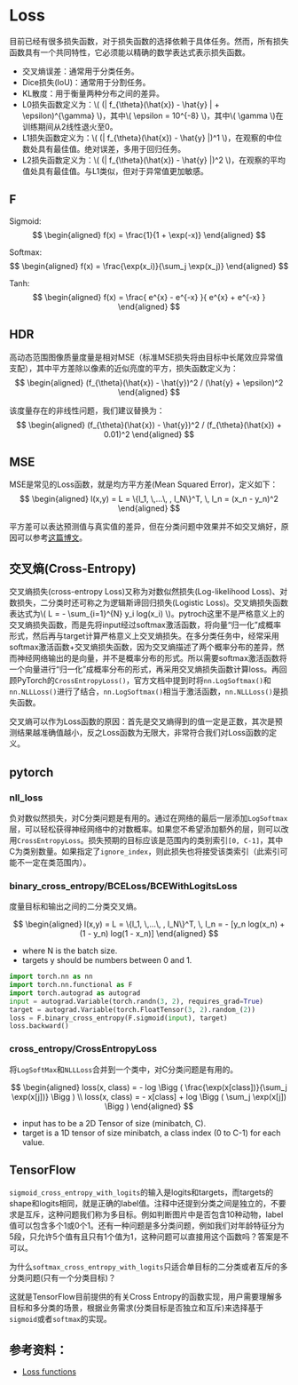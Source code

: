 # Loss
目前已经有很多损失函数，对于损失函数的选择依赖于具体任务。然而，所有损失函数具有一个共同特性，它必须能以精确的数学表达式表示损失函数。

- 交叉熵误差：通常用于分类任务。
- Dice损失(IoU)：通常用于分割任务。
- KL散度：用于衡量两种分布之间的差异。
- L0损失函数定义为：\\( (| f_{\theta}(\hat{x}) - \hat{y} | + \epsilon)^{\gamma} \\)，其中\\( \epsilon = 10^{-8} \\)，其中\\( \gamma \\)在训练期间从2线性退火至0。
- L1损失函数定义为：\\( (| f_{\theta}(\hat{x}) - \hat{y} |)^1 \\)，在观察的中位数处具有最佳值。绝对误差，多用于回归任务。
- L2损失函数定义为：\\( (| f_{\theta}(\hat{x}) - \hat{y} |)^2 \\)，在观察的平均值处具有最佳值。与L1类似，但对于异常值更加敏感。

## F
Sigmoid:
$$
\begin{aligned}
f(x) = \frac{1}{1 + \exp(-x)}
\end{aligned}
$$

Softmax:
$$
\begin{aligned}
f(x) = \frac{\exp(x_i)}{\sum_j \exp(x_j)}
\end{aligned}
$$

Tanh:
$$
\begin{aligned}
f(x) = \frac{ e^{x} - e^{-x} }{ e^{x} + e^{-x} }
\end{aligned}
$$

## HDR
⾼动态范围图像质量度量是相对MSE（标准MSE损失将由⽬标中长尾效应异常值⽀配），其中平⽅差除以像素的近似亮度的平⽅，损失函数定义为：
$$
\begin{aligned}
(f_{\theta}(\hat{x}) - \hat{y})^2 / (\hat{y} + \epsilon)^2
\end{aligned}
$$

该度量存在的⾮线性问题，我们建议替换为：
$$
\begin{aligned}
(f_{\theta}(\hat{x}) - \hat{y})^2 / (f_{\theta}(\hat{x}) + 0.01)^2
\end{aligned}
$$

## MSE
MSE是常见的Loss函数，就是均方平方差(Mean Squared Error)，定义如下：
$$
\begin{aligned}
l(x,y) = L = \{l_1, \,...\, , l_N\}^T, \, l_n = (x_n - y_n)^2
\end{aligned}
$$

平方差可以表达预测值与真实值的差异，但在分类问题中效果并不如交叉熵好，原因可以参考[这篇博文](https://jamesmccaffrey.wordpress.com/2013/11/05/why-you-should-use-cross-entropy-error-instead-of-classification-error-or-mean-squared-error-for-neural-network-classifier-training/)。

## 交叉熵(Cross-Entropy)
交叉熵损失(cross-entropy Loss)又称为对数似然损失(Log-likelihood Loss)、对数损失，二分类时还可称之为逻辑斯谛回归损失(Logistic Loss)。交叉熵损失函数表达式为\\( L = - \sum_{i=1}^{N} y_i log(x_i) \\)。pytroch这里不是严格意义上的交叉熵损失函数，而是先将input经过softmax激活函数，将向量“归一化”成概率形式，然后再与target计算严格意义上交叉熵损失。在多分类任务中，经常采用softmax激活函数+交叉熵损失函数，因为交叉熵描述了两个概率分布的差异，然而神经网络输出的是向量，并不是概率分布的形式。所以需要softmax激活函数将一个向量进行“归一化”成概率分布的形式，再采用交叉熵损失函数计算loss。再回顾PyTorch的`CrossEntropyLoss()`，官方文档中提到时将`nn.LogSoftmax()`和`nn.NLLLoss()`进行了结合，`nn.LogSoftmax()`相当于激活函数，`nn.NLLLoss()`是损失函数。

交叉熵可以作为Loss函数的原因：首先是交叉熵得到的值一定是正数，其次是预测结果越准确值越小，反之Loss函数为无限大，非常符合我们对Loss函数的定义。

## pytorch

### nll_loss
负对数似然损失，对C分类问题是有用的。通过在网络的最后一层添加`LogSoftmax`层，可以轻松获得神经网络中的对数概率。如果您不希望添加额外的层，则可以改用`CrossEntropyLoss`。损失预期的目标应该是范围内的类别索引`[0, C-1]`，其中C为类别数量。如果指定了`ignore_index`，则此损失也将接受该类索引（此索引可能不一定在类范围内）。

### binary_cross_entropy/BCELoss/BCEWithLogitsLoss
度量目标和输出之间的二分类交叉熵。

$$
\begin{aligned}
l(x,y) = L = \{l_1, \,...\, , l_N\}^T, \, l_n = - [y_n log(x_n) + (1 - y_n) log(1 - x_n)]
\end{aligned}
$$

- where N is the batch size.
- targets y should be numbers between 0 and 1.

```python
import torch.nn as nn
import torch.nn.functional as F
import torch.autograd as autograd
input = autograd.Variable(torch.randn(3, 2), requires_grad=True)
target = autograd.Variable(torch.FloatTensor(3, 2).random_(2))
loss = F.binary_cross_entropy(F.sigmoid(input), target)
loss.backward()
```

### cross_entropy/CrossEntropyLoss
将`LogSoftMax`和`NLLLoss`合并到一个类中，对C分类问题是有用的。

$$
\begin{aligned}
loss(x, class) = - log \Bigg ( \frac{\exp(x[class])}{\sum_j \exp(x[j])} \Bigg ) \\
loss(x, class) = - x[class] + log \Bigg ( \sum_j \exp(x[j]) \Bigg )
\end{aligned}
$$

- input has to be a 2D Tensor of size (minibatch, C).
- target is a 1D tensor of size minibatch, a class index (0 to C-1) for each value.

## TensorFlow
`sigmoid_cross_entropy_with_logits`的输入是logits和targets，而targets的shape和logits相同，就是正确的label值。注释中还提到分类之间是独立的，不要求是互斥，这种问题我们称为多目标。例如判断图片中是否包含10种动物，label值可以包含多个1或0个1。还有一种问题是多分类问题，例如我们对年龄特征分为5段，只允许5个值有且只有1个值为1，这种问题可以直接用这个函数吗？答案是不可以。

为什么`softmax_cross_entropy_with_logits`只适合单目标的二分类或者互斥的多分类问题(只有一个分类目标)？

这就是TensorFlow目前提供的有关Cross Entropy的函数实现，用户需要理解多目标和多分类的场景，根据业务需求(分类目标是否独立和互斥)来选择基于`sigmoid`或者`softmax`的实现。

## 参考资料：
- [Loss functions](https://pytorch.org/docs/stable/nn.functional.html#loss-functions)